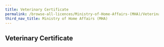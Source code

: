 ```yaml
---
title: Veterinary Certificate
permalink: /browse-all-licences/Ministry-of-Home-Affairs-(MHA)/Veterinary-Certificate
third_nav_title: Ministry of Home Affairs (MHA)
---
```

## Veterinary Certificate

